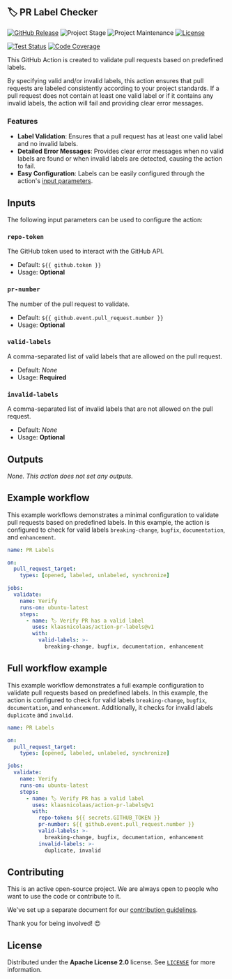 ## 🏷️ PR Label Checker

[![GitHub Release][releases-shield]][releases]
![Project Stage][project-stage-shield]
![Project Maintenance][maintenance-shield]
[![License][license-shield]](LICENSE)

[![Test Status][test-shield]][test-url]
[![Code Coverage][codecov-shield]][codecov-url]

This GitHub Action is created to validate pull requests based on predefined labels.

By specifying valid and/or invalid labels, this action ensures that pull requests are labeled consistently according to your project standards. If a pull request does not contain at least one valid label or if it contains any invalid labels, the action will fail and providing clear error messages.

### Features

- **Label Validation**: Ensures that a pull request has at least one valid label and no invalid labels.
- **Detailed Error Messages**: Provides clear error messages when no valid labels are found or when invalid labels are detected, causing the action to fail.
- **Easy Configuration**: Labels can be easily configured through the action's [input parameters](#inputs).

## Inputs

The following input parameters can be used to configure the action:

### `repo-token`

The GitHub token used to interact with the GitHub API.

- Default: `${{ github.token }}`
- Usage: **Optional**

### `pr-number`

The number of the pull request to validate.

- Default: `${{ github.event.pull_request.number }}`
- Usage: **Optional**

### `valid-labels`

A comma-separated list of valid labels that are allowed on the pull request.

- Default: _None_
- Usage: **Required**

### `invalid-labels`

A comma-separated list of invalid labels that are not allowed on the pull request.

- Default: _None_
- Usage: **Optional**

## Outputs

_None. This action does not set any outputs._

## Example workflow

This example workflows demonstrates a minimal configuration to validate pull requests based on predefined labels. In this example, the action is configured to check for valid labels `breaking-change`, `bugfix`, `documentation`, and `enhancement`.

```yaml
name: PR Labels

on:
  pull_request_target:
    types: [opened, labeled, unlabeled, synchronize]

jobs:
  validate:
    name: Verify
    runs-on: ubuntu-latest
    steps:
      - name: 🏷 Verify PR has a valid label
        uses: klaasnicolaas/action-pr-labels@v1
        with:
          valid-labels: >-
            breaking-change, bugfix, documentation, enhancement
```

## Full workflow example

This example workflow demonstrates a full example configuration to validate pull requests based on predefined labels. In this example, the action is configured to check for valid labels `breaking-change`, `bugfix`, `documentation`, and `enhancement`. Additionally, it checks for invalid labels `duplicate` and `invalid`.

```yaml
name: PR Labels

on:
  pull_request_target:
    types: [opened, labeled, unlabeled, synchronize]

jobs:
  validate:
    name: Verify
    runs-on: ubuntu-latest
    steps:
      - name: 🏷 Verify PR has a valid label
        uses: klaasnicolaas/action-pr-labels@v1
        with:
          repo-token: ${{ secrets.GITHUB_TOKEN }}
          pr-number: ${{ github.event.pull_request.number }}
          valid-labels: >-
            breaking-change, bugfix, documentation, enhancement
          invalid-labels: >-
            duplicate, invalid
```

## Contributing

This is an active open-source project. We are always open to people who want to
use the code or contribute to it.

We've set up a separate document for our
[contribution guidelines](CONTRIBUTING.md).

Thank you for being involved! :heart_eyes:

## License

Distributed under the **Apache License 2.0** license. See [`LICENSE`](LICENSE) for more information.

<!-- LINKS -->
[codecov-shield]: https://codecov.io/gh/klaasnicolaas/action-pr-labels/branch/main/graph/badge.svg?token=ZWRTTOMS93
[codecov-url]: https://codecov.io/gh/klaasnicolaas/action-pr-labels
[license-shield]: https://img.shields.io/github/license/klaasnicolaas/action-pr-labels.svg
[maintenance-shield]: https://img.shields.io/maintenance/yes/2025.svg
[project-stage-shield]: https://img.shields.io/badge/project%20stage-production%20ready-brightgreen.svg
[releases-shield]: https://img.shields.io/github/release/klaasnicolaas/action-pr-labels.svg
[releases]: https://github.com/klaasnicolaas/action-pr-labels/releases
[test-shield]: https://github.com/klaasnicolaas/action-pr-labels/actions/workflows/tests.yaml/badge.svg
[test-url]: https://github.com/klaasnicolaas/action-pr-labels/actions/workflows/tests.yaml